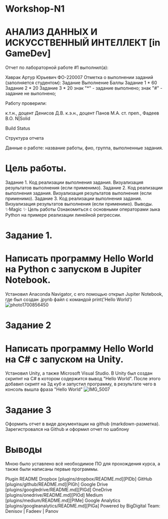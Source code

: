 # Workshop-N1

# АНАЛИЗ ДАННЫХ И ИСКУССТВЕННЫЙ ИНТЕЛЛЕКТ [in GameDev]
Отчет по лабораторной работе #1 выполнил(а):

 Хаврак Артур Юрьевич
ФО-220007 Отметка о выполнении заданий (заполняется студентом):
Задание	Выполнение	Баллы
Задание 1	*	60
Задание 2	*	20
Задание 3	*	20
знак "*" - задание выполнено; знак "#" - задание не выполнено;

Работу проверили:

к.т.н., доцент Денисов Д.В.
к.э.н., доцент Панов М.А.
ст. преп., Фадеев В.О.
N|Solid

Build Status

Структура отчета

Данные о работе: название работы, фио, группа, выполненные задания.
# Цель работы.
 Задание 1.
Код реализации выполнения задания. Визуализация результатов выполнения (если применимо).
Задание 2.
Код реализации выполнения задания. Визуализация результатов выполнения (если применимо).
Задание 3.
Код реализации выполнения задания. Визуализация результатов выполнения (если применимо).
Выводы.
✨Magic ✨
Цель работы
Ознакомиться с основными операторами зыка Python на примере реализации линейной регрессии.

# Задание 1.
# Написать программу Hello World на Python с запуском в Jupiter Notebook.
Установил Anaconda Navigator, с его помощью открыл Jupiter Notebook, где был создан .jpynb файл с командой print('Hello World')
![photo1700856450](https://github.com/Artur103/Workshop-N1/assets/149056221/79ed2c02-8f34-44f3-8dac-53e39e904ffe)

# Задание 2
# Написать программу Hello World на C# с запуском на Unity.
Установил Unity, а также Microsoft Visual Studio. В Unity был создан скрипнт на С# в котором содержится вывод "Hello World". После этого добавил скрипт на 3д куб и запустил программу, в результате чего в консоль вышла фраза "Hello World"
![IMG_5007](https://github.com/Artur103/Workshop-N1/assets/149056221/7ddce403-57f5-4906-ac81-9fa1b2ef35dd)

# Задание 3
Оформить отчет в виде документации на github (markdown-разметка).
Зарегистровался на Github и оформил отчет по шаблону

# Выводы
Мною было уставлено всё необходимое ПО для прохождения курса, а также были написаны первые программы.

Plugin	README
Dropbox	[plugins/dropbox/README.md][PlDb]
GitHub	[plugins/github/README.md][PlGh]
Google Drive	[plugins/googledrive/README.md][PlGd]
OneDrive	[plugins/onedrive/README.md][PlOd]
Medium	[plugins/medium/README.md][PlMe]
Google Analytics	[plugins/googleanalytics/README.md][PlGa]
Powered by
BigDigital Team: Denisov | Fadeev | Panov
